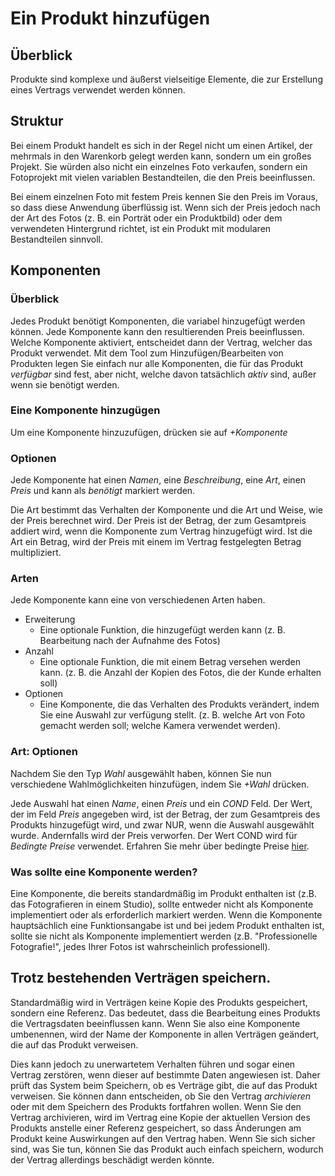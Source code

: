# Ein Produkt hinzufügen
## Überblick
Produkte sind komplexe und äußerst vielseitige Elemente, die zur Erstellung eines Vertrags verwendet werden können.
## Struktur
Bei einem Produkt handelt es sich in der Regel nicht um einen Artikel, der mehrmals in den Warenkorb gelegt werden kann, sondern um ein großes Projekt. Sie würden also nicht ein einzelnes Foto verkaufen, sondern ein Fotoprojekt mit vielen variablen Bestandteilen, die den Preis beeinflussen. 

Bei einem einzelnen Foto mit festem Preis kennen Sie den Preis im Voraus, so dass diese Anwendung überflüssig ist. Wenn sich der Preis jedoch nach der Art des Fotos (z. B. ein Porträt oder ein Produktbild) oder dem verwendeten Hintergrund richtet, ist ein Produkt mit modularen Bestandteilen sinnvoll. 
## Komponenten
### Überblick
Jedes Produkt benötigt Komponenten, die variabel hinzugefügt werden können.
Jede Komponente kann den resultierenden Preis beeinflussen. Welche Komponente aktiviert, entscheidet dann der Vertrag, welcher das Produkt verwendet. Mit dem Tool zum Hinzufügen/Bearbeiten von Produkten legen Sie einfach nur alle Komponenten, die für das Produkt *verfügbar* sind fest, aber nicht, welche davon tatsächlich *aktiv* sind, außer wenn sie benötigt werden.

### Eine Komponente hinzugügen
Um eine Komponente hinzuzufügen, drücken sie auf *+Komponente*

### Optionen
Jede Komponente hat einen *Namen*, eine *Beschreibung*, eine *Art*, einen *Preis* und kann als *benötigt* markiert werden.

Die Art bestimmt das Verhalten der Komponente und die Art und Weise, wie der Preis berechnet wird.
Der Preis ist der Betrag, der zum Gesamtpreis addiert wird, wenn die Komponente zum Vertrag hinzugefügt wird. Ist die Art ein Betrag, wird der Preis mit einem im Vertrag festgelegten Betrag multipliziert.

### Arten
Jede Komponente kann eine von verschiedenen Arten haben.
* Erweiterung
  * Eine optionale Funktion, die hinzugefügt werden kann (z. B. Bearbeitung nach der Aufnahme des Fotos)
* Anzahl
  * Eine optionale Funktion, die mit einem Betrag versehen werden kann. (z. B. die Anzahl der Kopien des Fotos, die der Kunde erhalten soll)
* Optionen
  * Eine Komponente, die das Verhalten des Produkts verändert, indem Sie eine Auswahl zur verfügung stellt. (z. B. welche Art von Foto gemacht werden soll; welche Kamera verwendet werden).

### Art: Optionen
Nachdem Sie den Typ *Wahl* ausgewählt haben, können Sie nun verschiedene Wahlmöglichkeiten hinzufügen, indem Sie *+Wahl* drücken. 

Jede Auswahl hat einen *Name*, einen *Preis* und ein *COND* Feld. Der Wert, der im Feld *Preis* angegeben wird, ist der Betrag, der zum Gesamtpreis des Produkts hinzugefügt wird, und zwar NUR, wenn die Auswahl ausgewählt wurde. Andernfalls wird der Preis verworfen. Der Wert COND wird für *Bedingte Preise* verwendet. Erfahren Sie mehr über bedingte Preise [hier](/docs/conditional_pricing).

### Was sollte eine Komponente werden?
Eine Komponente, die bereits standardmäßig im Produkt enthalten ist (z.B. das Fotografieren in einem Studio), sollte entweder nicht als Komponente implementiert oder als erforderlich markiert werden. Wenn die Komponente hauptsächlich eine Funktionsangabe ist und bei jedem Produkt enthalten ist, sollte sie nicht als Komponente implementiert werden (z.B. "Professionelle Fotografie!", jedes Ihrer Fotos ist wahrscheinlich professionell).

## Trotz bestehenden Verträgen speichern.
Standardmäßig wird in Verträgen keine Kopie des Produkts gespeichert, sondern eine Referenz. Das bedeutet, dass die Bearbeitung eines Produkts die Vertragsdaten beeinflussen kann. Wenn Sie also eine Komponente umbenennen, wird der Name der Komponente in allen Verträgen geändert, die auf das Produkt verweisen. 

Dies kann jedoch zu unerwartetem Verhalten führen und sogar einen Vertrag zerstören, wenn dieser auf bestimmte Daten angewiesen ist. Daher prüft das System beim Speichern, ob es Verträge gibt, die auf das Produkt verweisen. Sie können dann entscheiden, ob Sie den Vertrag *archivieren* oder mit dem Speichern des Produkts fortfahren wollen. Wenn Sie den Vertrag archivieren, wird im Vertrag eine Kopie der aktuellen Version des Produkts anstelle einer Referenz gespeichert, so dass Änderungen am Produkt keine Auswirkungen auf den Vertrag haben. Wenn Sie sich sicher sind, was Sie tun, können Sie das Produkt auch einfach speichern, wodurch der Vertrag allerdings beschädigt werden könnte.
